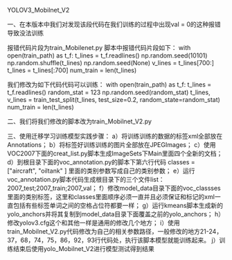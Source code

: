 
YOLOV3_Mobilnet_V2


一、在本版本中我们对发现该段代码在我们训练的过程中出现val = 0的这种报错导致没法训练

报错代码片段为train_Mobilenet.py 脚本中报错代码片段如下：
	with open(train_path) as t_f:
        t_lines = t_f.readlines()
    np.random.seed(10101)
    np.random.shuffle(t_lines)
    np.random.seed(None)
    v_lines = t_lines[700:]
    t_lines = t_lines[:700]
    num_train = len(t_lines)
  
  
我们修改为如下代码代码可以训练：
    with open(train_path) as t_f:
        t_lines = t_f.readlines()
        random_stat = 123
        np.random.seed(random_stat)
        t_lines, v_lines = train_test_split(t_lines, test_size=0.2, random_state=random_stat)
        num_train = len(t_lines)
   
 
 
 二、我们将我们修改的脚本改为train_Mobilnet_V2.py
 
 
 
 三、使用迁移学习训练模型实践步骤：
    a）将训练训练的数据的标签xml全部放在Annotations；
    b）将标签好训练训练的图片全部放在JPEGImages；
    c）使用VOC2007下面的creat_list.py脚本生成ImageSets下Main里面四个全新的文档；
    d）到根目录下面的voc_annotation.py的脚本下第六行代码 classes = ["aircraft", "oiltank" ] 里面的类别参数写成自己的类别参数；
    e）运行voc_annotation.py脚本代码生成根目录下的三个文件list：2007_test;2007_train;2007_val；
    f）修改model_data目录下面的voc_classses 里面的类别标签，这里和classes里面顺序必须一直并且必须保证和标记的xml一直包括有些标签单词之间的空格占位符都要一样；
    g）运行kmeans脚本生成新的yolo_anchors并将其复制到model_data目录下面覆盖之前的yolo_anchors；
    h）修改yolov3.cfg这个和其他一样是通用的修改几个地方；
    i）使用train_Mobilnet_V2.py代码修改为自己的相关参数路径，一般修改的地方21-24，37，68，74，75，86，92，93行代码处，执行该脚本模型就能训练起来。
	j）训练结束后使用yolo_Mobilnet_V2进行模型测试得到结果